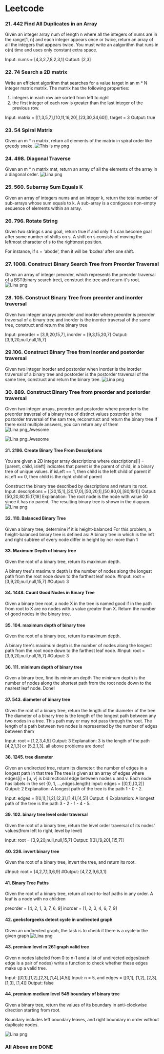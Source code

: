 # Leetcode


### 21. 442 Find All Duplicates in an Array

Given an integer array num of length n where all the integers of nums are in the range[1, n] and each integer appears once or twice, return an array of all the integers that appears twice.
You must write an aalgorithm that runs in o(n) time and uses only constant extra space.

Input: nums = [4,3,2,7,8,2,3,1]
Output: [2,3]


### 22. 74 Search a 2D matrix
Write an efficient algorithm that searches for a value target in an m * N integer matrix matrix.
The matrix has the following properties:
1. integers in each row are sorted from left to right
2. the first integer of each row is greater than the last integer of the previous row.

Input: matrix = [[1,3,5,7],[10,11,16,20],[23,30,34,60]], target = 3 
Output: true

### 23. 54 Spiral Matrix
Given an m * n matrix, return all elements of the matrix in spiral order
like greedy snake.
![This is my png](https://github.com/Lina-Liuna/Leetcode/raw/main/solution_diagrams/54_Spiral_Matrix.png)
### 24. 498. Diagonal Traverse
Given an m * n matrix mat, return an array of all the elements of the array in a diagonal order.
![Lina png](https://github.com/Lina-Liuna/Leetcode/raw/main/solution_diagrams/498.%20Diagonal%20Traverse.png)

### 25. 560. Subarray Sum Equals K
Given an array of integers nums and an integer k, return the total number of sub-arrays whose sum equals to k.
A sub-array is a contiguous non-empty sequence of elements within an array.


### 26. 796. Rotate String
Given two strings s and goal, return true if and only if s can become goal after some number of shifts on s.
A shift on s consists of moving the leftmost character of s to the rightmost position.

For instance, if s = 'abcde', then it will be 'bcdea' after one shift.


### 27. 1008. Construct Binary Search Tree from Preorder Traversal
Given an array of integer preorder, which represents the preorder traversal of a BST(binary search tree),
construct the tree and return it's root.
![Lina png](https://github.com/Lina-Liuna/Leetcode/raw/main/solution_diagrams/1008.%20Construct%20Binary%20Search%20Tree%20from%20Preorder.png)

### 28. 105. Construct Binary Tree from preorder and inorder traversal
Given two integer arrarys preorder and inorder where preorder is preorder traversal of a binary tree
and inorder is the inorder traversal of the same tree, construct and return the binary tree

Input: preorder = [3,9,20,15,7], inorder = [9,3,15,20,7]
Output: [3,9,20,null,null,15,7]

### 29.106. Construct Binary Tree from inorder and postorder traversal 
Given two integer inorder and postorder when inorder is the inorder traversal of a binary tree and
postorder is the postorder traversal of the same tree, construct and return the binary tree.
![Lina png](https://github.com/Lina-Liuna/Leetcode/raw/main/solution_diagrams/106.%20construct%20binary%20tree%20from%20inorder%20and%20postorder.png)

### 30. 889. Construct Binary Tree from preorder and postorder traversal
Given two integer arrays, preorder and postorder where preorder is the preorder traversal of a binary tree of distinct values
postorder is the postorder traversal of the sam tree, reconstruct and return the binary tree
If there exist multiple answers, you can return any of them
![Lina png_Awesome](https://github.com/Lina-Liuna/Leetcode/raw/main/solution_diagrams/889.%20Construct%20Binary%20Tree%20from%20Preorder%20and%20Postorder.png)

![Lina png_Awesome](https://github.com/Lina-Liuna/Leetcode/raw/main/solution_diagrams/889%20Construct%20Binary%20Tree%20from%20Preorder%20and%20Postorder_part2.png)

#### 31. 2196. Create Binary Tree From Descriptions
You are given a 2D integer array descriptions where descriptions[i] = [parent, child, isleft]
indicates that parent is the parent of child, in a binary tree of unique values.
if isLeft == 1, then child is the left child of parent
if isLeft == 0, then child is the right child of parent

Construct the binary tree described by descriptions and return its root.
Input: descriptions = [[20,15,1],[20,17,0],[50,20,1],[50,80,0],[80,19,1]]
Output: [50,20,80,15,17,19]
Explanation: The root node is the node with value 50 since it has no parent.
The resulting binary tree is shown in the diagram.
![Lina png](https://github.com/Lina-Liuna/Leetcode/raw/main/solution_diagrams/2196%20Create%20Binary%20Tree%20From%20Descriptions.png)

#### 32. 110. Balanced Binary Tree
Given a binary tree, determine if it is height-balanced
For this problem, a height-balanced binary tree is defined as:
A binary tree in which is the left and right subtree of every node differ in height by nor more than 1

#### 33. Maximum Depth of binary tree
Given the root of a binary tree, return its maximum depth.

A binary tree's maximum depth is the number of nodes along the longest path
from the root node down to the farthest leaf node.
#Input: root = [3,9,20,null,null,15,7]
#Output: 3

#### 34. 1448. Count Good Nodes in Binary Tree
Given a binary tree root, a node X in the tree is named good if in the path from root to X are no nodes with a value
greater than X.
Return the number of good nodes in the binary tree.

#### 35. 104. maximum depth of binary tree
Given the root of a binary tree, return its maximum depth.

A binary tree's maximum depth is the number of nodes along the longest path
from the root node down to the farthest leaf node.
#Input: root = [3,9,20,null,null,15,7]
#Output: 3

#### 36. 111. minimum depth of binary tree
Given a binary tree, find its minimum depth
The minimum depth is the number of nodes along the shortest path
from the root node down to the nearest leaf node.
Done!

#### 37. 543. diameter of binary tree
Given the root of a binary tree, return the length of the diameter of the tree
The diameter of a binary tree is the length of the longest path between any two nodes in a tree.
This path may or may not pass through the root.
The length of a path between two nodes is represented by the number of edges between them

Input: root = [1,2,3,4,5]
Output: 3
Explanation: 3 is the length of the path [4,2,1,3] or [5,2,1,3].
all above problems are done!

#### 38. 1245. tree diameter
Given an undirected tree, return its diameter: the number of edges in a longest path in that tree
The tree is given as an array of edges where edges[i] = [u, v] is bidirectional edge
between nodes u and v.
Each node has labels in the set {0, 1, ...,edges.length}
Input: edges = [[0,1],[0,2]]
Output: 2
Explanation:
A longest path of the tree is the path 1 - 0 - 2.

Input: edges = [[0,1],[1,2],[2,3],[1,4],[4,5]]
Output: 4
Explanation: 
A longest path of the tree is the path 3 - 2 - 1 - 4 - 5.

#### 39.  102. binary tree level order traversal
Given the root of a binary tree, return the level order traversal of its nodes' values(from left to right,
 level by level)

Input: root = [3,9,20,null,null,15,7]
Output: [[3],[9,20],[15,7]]

#### 40. 226. invert binary tree

Given the root of a binary tree, invert the tree, and return its root.

#Input: root = [4,2,7,1,3,6,9]
#Output: [4,7,2,9,6,3,1]

#### 41. Binary Tree Paths
Given the root of a binary tree, return all root-to-leaf paths in any order.
A leaf is a node with no children



preorder = [4, 2, 1, 3, 7, 6, 9]
inorder = [1, 2, 3, 4, 6, 7, 9]

#### 42. geeksforgeeks detect cycle in undirected graph
Given an undirected graph, the task is to check if there is a cycle in the given graph
![Lina png](https://github.com/Lina-Liuna/Leetcode/raw/main/solution_diagrams/geekforgeeks_detect_cycle_undirected_graph.png)


#### 43. premium level m 261 graph valid tree
Given n nodes labeled from 0 to n-1 and a list of undirected edges(each edge is a pair of nodes)
write a function to check whether these edges make up a valid tree.

Input:  [[0,1],[1,2],[2,3],[1,4],[4,5]]
Input: n = 5, and edges = [[0,1], [1,2], [2,3], [1,3], [1,4]]
Output: false

#### 44. premium  medium level 545 boundary of binary tree

Given a binary tree, return the values of its boundary in anti-clockwise direction starting from root.

Boundary includes left boundary leaves, and right boundary in order without duplicate nodes.

![Lina png](https://github.com/Lina-Liuna/Leetcode/raw/main/solution_diagrams/Premium%20Level%20Medium%20545%20boundary%20of%20binary%20tree.png)

### All Above are DONE










